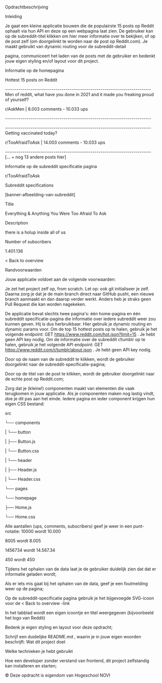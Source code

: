 ﻿Opdrachtbeschrijving 

Inleiding 

Je gaat een kleine applicatie bouwen die de populairste 15 posts op Reddit ophaalt via hun API en deze op een webpagina laat zien. De gebruiker kan op de subreddit-titel klikken om hier meer informatie over te bekijken, of op de post zelf (om doorgelinkt te worden naar de post op Reddit.com). Je maakt gebruikt van dynamic routing voor de subreddit-detail 

pagina, communiceert het laden van de posts met de gebruiker en bedenkt jouw eigen styling en/of layout voor dit project. 

Informatie op de homepagina 

Hottest 15 posts on Reddit 

--------------------------------------------------------------------------- Men of reddit, what have you done in 2021 and it made you freaking proud of yourself? 

r/AskMen | 8.003 comments - 10.033 ups 

\--------------------------------------------------------------------------- 

--------------------------------------------------------------------------- Getting vaccinated today? 

r/TooAfraidToAsk | 14.003 comments - 10.033 ups 

--------------------------------------------------------------------------- [... + nog 13 andere posts hier] 

Informatie op de subreddit specificatie pagina 

r/TooAfraidToAsk 

Subreddit specifications 

[banner-afbeelding-van-subreddit] 

Title 

Everything & Anything You Were Too Afraid To Ask 

Description 

there is a holup inside all of us 

Number of subscribers 

1.401.136 

< Back to overview

Randvoorwaarden 

Jouw applicatie voldoet aan de volgende voorwaarden: 

Je zet het project zelf op, from scratch. Let op: ook git initialiseer je zelf. Daarna zorg je dat je de main branch direct naar GitHub pusht, een nieuwe branch aanmaakt en dan daarop verder werkt. Anders heb je straks geen Pull Request die kan worden nagekeken. 

De applicatie bevat slechts twee pagina's: één home-pagina en één subreddit specificatie-pagina die informatie over iedere subreddit weer zou kunnen geven. Hij is dus herbruikbaar. Hier gebruik je dynamic routing en dynamic params voor. Om de top 15 hottest posts op te halen, gebruik je het volgende endpoint: GET https://www.reddit.com/hot.json?limit=15 . Je hebt geen API key nodig. Om de informatie over de subreddit r/tumblr op te halen, gebruik je het volgende API endpoint: GET https://www.reddit.com/r/tumblr/about.json . Je hebt geen API key nodig. 

Door op de naam van de subreddit te klikken, wordt de gebruiker doorgelinkt naar de subreddit-specificatie-pagina; 

Door op de titel van de post te klikken, wordt de gebruiker doorgelinkt naar de echte post op Reddit.com; 

Zorg dat je (kleine!) componenten maakt van elementen die vaak terugkomen in jouw applicatie. Als je componenten maken nog lastig vindt, doe je dit pas aan het einde. Iedere pagina en ieder component krijgen hun eigen CSS bestand: 

src 

└── components 

| └── button 

| ├── Button.js 

| └── Button.css 

| └── header 

| ├── Header.js 

| └── Header.css 

└── pages 

└── homepage 

├── Home.js 

└── Home.css

Alle aantallen (ups, comments, subscribers) geef je weer in een punt-notatie: 10000 wordt 10.000 

8005 wordt 8.005 

1456734 wordt 14.567.34 

450 wordt 450 

Tijdens het ophalen van de data laat je de gebruiker duidelijk zien dat dat er informatie geladen wordt; 

Als er iets mis gaat bij het ophalen van de data, geef je een foutmelding weer op de pagina; 

Op de subreddit-specificatie pagina gebruik je het bijgevoegde SVG-icoon voor de < Back to overview -link 

In het tabblad wordt een eigen icoontje en titel weergegeven (bijvoorbeeld het logo van Reddit) 

Bedenk je eigen styling en layout voor deze opdracht; 

Schrijf een duidelijke README.md , waarin je in jouw eigen woorden beschrijft: Wat dit project doet 

Welke technieken je hebt gebruikt 

Hoe een developer zonder verstand van frontend, dit project zelfstandig kan installeren en starten; 

© Deze opdracht is eigendom van Hogeschool NOVI
